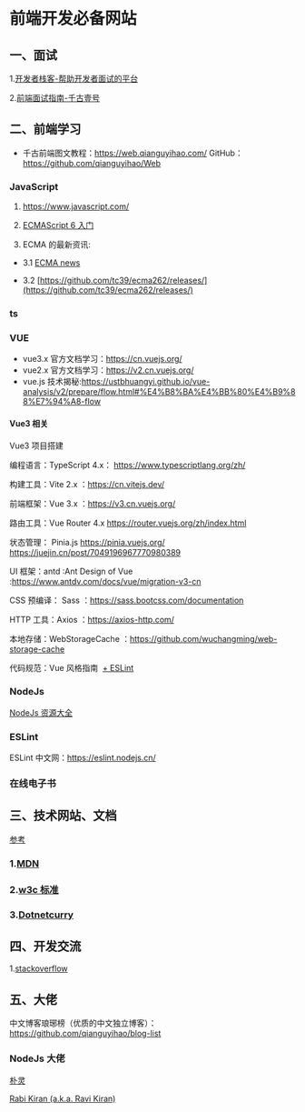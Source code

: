 # 前端开发必备网站

## 一、面试

1.[开发者栈客-帮助开发者面试的平台](https://www.developers.pub/wiki?category=%E5%89%8D%E7%AB%AF)

2.[前端面试指南-千古壹号](https://github.com/qianguyihao/Guide/tree/main)

## 二、前端学习

- 千古前端图文教程：https://web.qianguyihao.com/
  GitHub：https://github.com/qianguyihao/Web

### JavaScript

1. https://www.javascript.com/

2. [ECMAScript 6 入门](https://es6.ruanyifeng.com/)

3. ECMA 的最新资讯:

- 3.1 [ECMA news](https://www.ecma-international.org/news/)

- 3.2 [https://github.com/tc39/ecma262/releases/](https://github.com/tc39/ecma262/releases/)

### ts

### VUE

- vue3.x 官方文档学习：https://cn.vuejs.org/
- vue2.x 官方文档学习：https://v2.cn.vuejs.org/
- vue.js 技术揭秘:https://ustbhuangyi.github.io/vue-analysis/v2/prepare/flow.html#%E4%B8%BA%E4%BB%80%E4%B9%88%E7%94%A8-flow

#### Vue3 相关

Vue3 项目搭建

编程语言：TypeScript 4.x： https://www.typescriptlang.org/zh/

构建工具：Vite 2.x ：https://cn.vitejs.dev/

前端框架：Vue 3.x ：https://v3.cn.vuejs.org/

路由工具：Vue Router 4.x https://router.vuejs.org/zh/index.html

状态管理： Pinia.js https://pinia.vuejs.org/ https://juejin.cn/post/7049196967770980389

UI 框架：antd :Ant Design of Vue :https://www.antdv.com/docs/vue/migration-v3-cn

CSS 预编译： Sass ：https://sass.bootcss.com/documentation

HTTP 工具：Axios ：https://axios-http.com/

本地存储：WebStorageCache ：https://github.com/wuchangming/web-storage-cache

代码规范：Vue 风格指南  [+ ESLint](https://v3.cn.vuejs.org/style-guide/)

### NodeJs

[NodeJs 资源大全](https://github.com/binAlyx/awesome-nodejs)

### ESLint

ESLint 中文网：https://eslint.nodejs.cn/

### 在线电子书

## 三、技术网站、文档

[参考](https://blog.csdn.net/qq_39894133/article/details/79470510)

### 1.[MDN](https://developer.mozilla.org)

### 2.[w3c 标准](https://www.w3.org/)

### 3.[Dotnetcurry](https://www.dotnetcurry.com/)

## 四、开发交流

1.[stackoverflow](https://stackoverflow.com/)

## 五、大佬

中文博客琅琊榜（优质的中文独立博客）：https://github.com/qianguyihao/blog-list

### NodeJs 大佬

[朴灵](https://www.zhihu.com/people/po-ling)

[Rabi Kiran (a.k.a. Ravi Kiran)](https://www.dotnetcurry.com/author/ravi-kiran)
